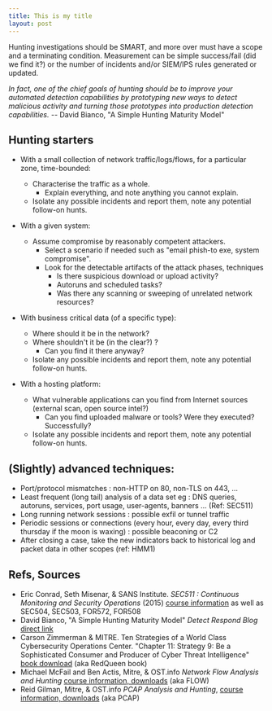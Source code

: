 ```yaml
---
title: This is my title
layout: post
---
```


Hunting investigations should be SMART, and more over must have a scope and a terminating condition.
Measurement can be simple success/fail (did we find it?) or the number of incidents and/or SIEM/IPS rules generated or updated.

*In fact, one of the chief goals of hunting should be to improve your automated detection capabilities by prototyping new ways to detect malicious activity and turning those prototypes into production detection capabilities.* -- David Bianco, "A Simple Hunting Maturity Model"

Hunting starters
----

* With a small collection of network traffic/logs/flows, for a particular zone, time-bounded:
  * Characterise the traffic as a whole.
    * Explain everything, and note anything you cannot explain.
  * Isolate any possible incidents and report them, note any potential follow-on hunts.
    
* With a given system:
  * Assume compromise by reasonably competent attackers. 
    * Select a scenario if needed such as "email phish-to exe, system compromise". 
    * Look for the detectable artifacts of the attack phases, techniques
      * Is there suspicious download or upload activity?
      * Autoruns and scheduled tasks?
      * Was there any scanning or sweeping of unrelated network resources?
      
* With business critical data (of a specific type):
  * Where should it be in the network?
  * Where shouldn't it be (in the clear?) ?
    * Can you find it there anyway?
  * Isolate any possible incidents and report them, note any potential follow-on hunts.

* With a hosting platform:
  * What vulnerable applications can you find from Internet sources (external scan, open source intel?)
    * Can you find uploaded malware or tools? Were they executed? Successfully?
  * Isolate any possible incidents and report them, note any potential follow-on hunts.
    
(Slightly) advanced techniques:
----

* Port/protocol mismatches : non-HTTP on 80, non-TLS on 443, ...
* Least frequent (long tail) analysis of a data set eg :  DNS queries, autoruns, services, port usage, user-agents, banners ... (Ref: SEC511)
* Long running network sessions : possible exfil or tunnel traffic
* Periodic sessions or connections (every hour, every day, every third thursday if the moon is waxing) : possible beaconing or C2
* After closing a case, take the new indicators back to historical log and packet data in other scopes (ref: HMM1)


Refs, Sources
----

* Eric Conrad, Seth Misenar, & SANS Institute. *SEC511 : Continuous Monitoring and Security Operations* (2015) [course information](https://www.sans.org/course/continuous-monitoring-security-operations) as well as SEC504, SEC503, FOR572, FOR508
* David Bianco, "A Simple Hunting Maturity Model" *Detect Respond Blog* [direct link](http://detect-respond.blogspot.com/2015/10/a-simple-hunting-maturity-model.html)
* Carson Zimmerman & MITRE. Ten Strategies of a World Class Cybersecurity Operations Center. "Chapter 11: Strategy 9: Be a Sophisticated Consumer
and Producer of Cyber Threat Intelligence" [book download](http://www.mitre.org/publications/all/ten-strategies-of-a-world-class-cybersecurity-operations-center) (aka RedQueen book) 
* Michael McFail and Ben Actis, Mitre, & OST.info *Network Flow Analysis and Hunting* [course information, downloads](http://opensecuritytraining.info/Flow.html) (aka FLOW)
* Reid Gilman, Mitre, & OST.info *PCAP Analysis and Hunting*, [course information, downloads](http://opensecuritytraining.info/Pcap.html) (aka PCAP)
